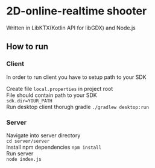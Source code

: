 # 2D-online-realtime shooter  

Written in LibKTX(Kotlin API for libGDX) and Node.js  

## How to run  

### Client  
In order to run client you have to setup path to your SDK  

Create file `local.properties` in project root  
File should contain path to your SDK  
`sdk.dir=YOUR_PATH`  
Run desktop client thorugh gradle
`./gradlew desktop:run`  


### Server
Navigate into server directory  
`cd server/server`  
Install npm dependencies
`npm install`  
Run server  
`node index.js`
